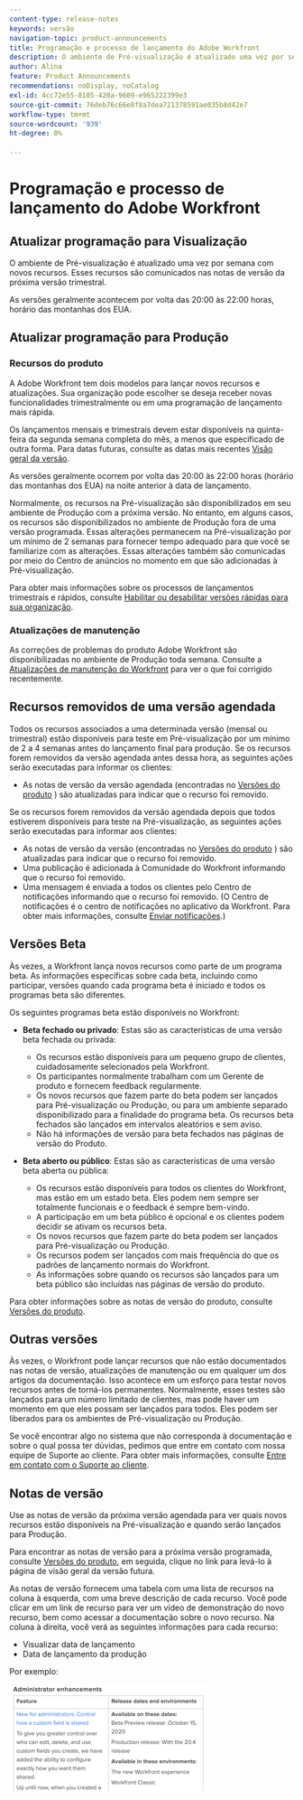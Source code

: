 ```yaml
---
content-type: release-notes
keywords: versão
navigation-topic: product-announcements
title: Programação e processo de lançamento do Adobe Workfront
description: O ambiente de Pré-visualização é atualizado uma vez por semana com novos recursos. Esses recursos são comunicados nas notas de versão da próxima versão trimestral.
author: Alina
feature: Product Announcements
recommendations: noDisplay, noCatalog
exl-id: 4cc72e55-8105-420a-9609-e965222399e3
source-git-commit: 76deb76c66e8f8a7dea721378591ae035b8d42e7
workflow-type: tm+mt
source-wordcount: '939'
ht-degree: 0%

---
```


# Programação e processo de lançamento do Adobe Workfront

## Atualizar programação para Visualização

O ambiente de Pré-visualização é atualizado uma vez por semana com novos recursos. Esses recursos são comunicados nas notas de versão da próxima versão trimestral.

As versões geralmente acontecem por volta das 20:00 às 22:00 horas, horário das montanhas dos EUA.

## Atualizar programação para Produção

### Recursos do produto


A Adobe Workfront tem dois modelos para lançar novos recursos e atualizações. Sua organização pode escolher se deseja receber novas funcionalidades trimestralmente ou em uma programação de lançamento mais rápida.

Os lançamentos mensais e trimestrais devem estar disponíveis na quinta-feira da segunda semana completa do mês, a menos que especificado de outra forma. Para datas futuras, consulte as datas mais recentes [Visão geral da versão](/help/quicksilver/product-announcements/product-releases/product-releases.md).

As versões geralmente ocorrem por volta das 20:00 às 22:00 horas (horário das montanhas dos EUA) na noite anterior à data de lançamento.

Normalmente, os recursos na Pré-visualização são disponibilizados em seu ambiente de Produção com a próxima versão. No entanto, em alguns casos, os recursos são disponibilizados no ambiente de Produção fora de uma versão programada. Essas alterações permanecem na Pré-visualização por um mínimo de 2 semanas para fornecer tempo adequado para que você se familiarize com as alterações. Essas alterações também são comunicadas por meio do Centro de anúncios no momento em que são adicionadas à Pré-visualização.

Para obter mais informações sobre os processos de lançamentos trimestrais e rápidos, consulte [Habilitar ou desabilitar versões rápidas para sua organização](/help/quicksilver/administration-and-setup/set-up-workfront/configure-system-defaults/enable-fast-release-process.md).

### Atualizações de manutenção

As correções de problemas do produto Adobe Workfront são disponibilizadas no ambiente de Produção toda semana. Consulte a [Atualizações de manutenção do Workfront](https://experienceleague.adobe.com/docs/workfront-known-issues/releases/current-updates.html) para ver o que foi corrigido recentemente.

## Recursos removidos de uma versão agendada

Todos os recursos associados a uma determinada versão (mensal ou trimestral) estão disponíveis para teste em Pré-visualização por um mínimo de 2 a 4 semanas antes do lançamento final para produção. Se os recursos forem removidos da versão agendada antes dessa hora, as seguintes ações serão executadas para informar os clientes:

* As notas de versão da versão agendada (encontradas no [Versões do produto](../../product-announcements/product-releases/product-releases.md) ) são atualizadas para indicar que o recurso foi removido.

Se os recursos forem removidos da versão agendada depois que todos estiverem disponíveis para teste na Pré-visualização, as seguintes ações serão executadas para informar aos clientes:

* As notas de versão da versão (encontradas no [Versões do produto](../../product-announcements/product-releases/product-releases.md) ) são atualizadas para indicar que o recurso foi removido.
* Uma publicação é adicionada à Comunidade do Workfront informando que o recurso foi removido.
* Uma mensagem é enviada a todos os clientes pelo Centro de notificações informando que o recurso foi removido. (O Centro de notificações é o centro de notificações no aplicativo da Workfront. Para obter mais informações, consulte [Enviar notificações](../../administration-and-setup/get-started-wf-administration/view-send-announcements.md).)

## Versões Beta

Às vezes, a Workfront lança novos recursos como parte de um programa beta.
As informações específicas sobre cada beta, incluindo como participar, versões quando cada programa beta é iniciado e todos os programas beta são diferentes.

Os seguintes programas beta estão disponíveis no Workfront:

* **Beta fechado ou privado**: Estas são as características de uma versão beta fechada ou privada:

   * Os recursos estão disponíveis para um pequeno grupo de clientes, cuidadosamente selecionados pela Workfront.
   * Os participantes normalmente trabalham com um Gerente de produto e fornecem feedback regularmente.
   * Os novos recursos que fazem parte do beta podem ser lançados para Pré-visualização ou Produção, ou para um ambiente separado disponibilizado para a finalidade do programa beta. Os recursos beta fechados são lançados em intervalos aleatórios e sem aviso.
   * Não há informações de versão para beta fechados nas páginas de versão do Produto.

* **Beta aberto ou público**: Estas são as características de uma versão beta aberta ou pública:

   * Os recursos estão disponíveis para todos os clientes do Workfront, mas estão em um estado beta. Eles podem nem sempre ser totalmente funcionais e o feedback é sempre bem-vindo.
   * A participação em um beta público é opcional e os clientes podem decidir se ativam os recursos beta.
   * Os novos recursos que fazem parte do beta podem ser lançados para Pré-visualização ou Produção.
   * Os recursos podem ser lançados com mais frequência do que os padrões de lançamento normais do Workfront.
   * As informações sobre quando os recursos são lançados para um beta público são incluídas nas páginas de versão do produto.

Para obter informações sobre as notas de versão do produto, consulte [Versões do produto](../../product-announcements/product-releases/product-releases.md).

## Outras versões

Às vezes, o Workfront pode lançar recursos que não estão documentados nas notas de versão, atualizações de manutenção ou em qualquer um dos artigos da documentação. Isso acontece em um esforço para testar novos recursos antes de torná-los permanentes. Normalmente, esses testes são lançados para um número limitado de clientes, mas pode haver um momento em que eles possam ser lançados para todos. Eles podem ser liberados para os ambientes de Pré-visualização ou Produção.

Se você encontrar algo no sistema que não corresponda à documentação e sobre o qual possa ter dúvidas, pedimos que entre em contato com nossa equipe de Suporte ao cliente. Para obter mais informações, consulte [Entre em contato com o Suporte ao cliente](../../workfront-basics/tips-tricks-and-troubleshooting/contact-customer-support.md).

## Notas de versão

Use as notas de versão da próxima versão agendada para ver quais novos recursos estão disponíveis na Pré-visualização e quando serão lançados para Produção.

Para encontrar as notas de versão para a próxima versão programada, consulte [Versões do produto](../../product-announcements/product-releases/product-releases.md), em seguida, clique no link para levá-lo à página de visão geral da versão futura.

As notas de versão fornecem uma tabela com uma lista de recursos na coluna à esquerda, com uma breve descrição de cada recurso. Você pode clicar em um link de recurso para ver um vídeo de demonstração do novo recurso, bem como acessar a documentação sobre o novo recurso. Na coluna à direita, você verá as seguintes informações para cada recurso:

* Visualizar data de lançamento
* Data de lançamento da produção

Por exemplo:

![](assets/release-notes-350x189.png)

